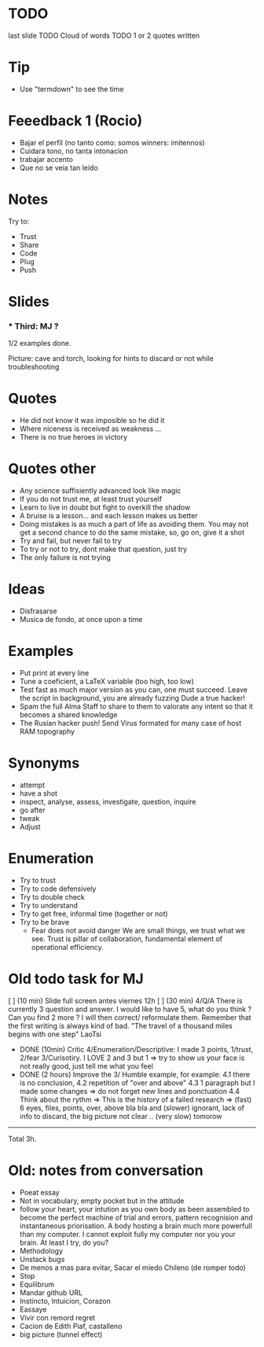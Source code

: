 # TODO

last slide
TODO Cloud of words
TODO 1 or 2 quotes written 

# Tip

* Use "termdown" to see the time


# Feeedback 1 (Rocio)

* Bajar el perfil (no tanto como: somos winners: imitennos)
* Cuidara tono, no tanta intonacion
* trabajar accento
* Que no se veia tan leido

# Notes

Try to:
* Trust
* Share
* Code
* Plug
* Push

# Slides

### * Third: MJ ?

1/2 examples done.

Picture: cave and torch, looking for hints to discard or not while troubleshooting


# Quotes

* He did not know it was imposible so he did it
* Where niceness is received as weakness ...
* There is no true heroes in victory

# Quotes other

* Any science suffisiently advanced look like magic
* If you do not trust me, at least trust yourself
* Learn to live in doubt but fight to overkill the shadow
* A bruise is a lesson... and each lesson makes us better
* Doing mistakes is as much a part of life as avoiding them. You may not get a second chance to do the same mistake, so, go on, give it a shot
* Try and fail, but never fail to try 
* To try or not to try, dont make that question, just try
* The only failure is not trying

# Ideas

* Disfrasarse
* Musica de fondo, at once upon a time


# Examples

* Put print at every line
* Tune a coeficient, a LaTeX variable (too high, too low)
* Test fast as much major version as you can, one must succeed. Leave the script in background, you are already fuzzing Dude a true hacker!
* Spam the full Alma Staff to share to them to valorate any intent so that it becomes a shared knowledge
* The Rusian hacker push! Send Virus formated for many case of host RAM topography

# Synonyms

* attempt
* have a shot
* inspect, analyse, assess, investigate, question, inquire
* go after
* tweak
* Adjust

# Enumeration

* Try to trust
* Try to code defensively
* Try to double check
* Try to understand
* Try to get free, informal time (together or not)
* Try to be brave
  * Fear does not avoid danger
We are small things, we trust what we see.
Trust is pillar of collaboration, fundamental element of operational efficiency.


# Old todo task for MJ

[ ] (10 min) Slide full screen antes viernes 12h
[ ] (30 min) 4/Q/A There is currently 3 question and answer. I would like to have 5, what do you think ? Can you find 2 more ? I will then correct/ reformulate them. Remember that the first writing is always kind of bad. "The travel of a thousand miles begins with one step" LaoTsi


* DONE (10min) Critic 4/Enumeration/Descriptive: I made 3 points, 1/trust, 2/fear 3/Curisotiry. I LOVE 2 and 3 but 1 => try to show us your face is not really good, just tell me what you feel
* DONE (2 hours) Improve the 3/ Humble example, for example:
    4.1 there is no conclusion,
    4.2 repetition of "over and above"
    4.3 1 paragraph but I made some changes => do not forget new lines and ponctuation
    4.4 Think about the rythm => This is the history of a failed research => (fast) 6 eyes, files, points, over, above bla bla and (slower) ignorant, lack of info to discard, the big picture not clear .. (very slow) tomorow
-----------------------------------------------------------------
Total 3h.

# Old: notes from conversation

* Poeat essay
* Not in vocabulary, empty pocket but in the attitude
* follow your heart, your intution as you own body as been assembled to become the perfect machine of trial and errors, pattern recognision and instantaneous priorisation. A body hosting a brain much more powerfull than my computer. I cannot exploit fully my computer nor you your brain. At least I try, do you?
* Methodology
* Unstack bugs
* De menos a mas para evitar, Sacar el miedo Chileno (de romper todo)
* Stop
* Equilibrum
* Mandar github URL
* Instincto, Intuicion, Corazon
* Eassaye
* Vivir con remord regret
* Cacion de Edith Piaf, castalleno
* big picture (tunnel effect)
